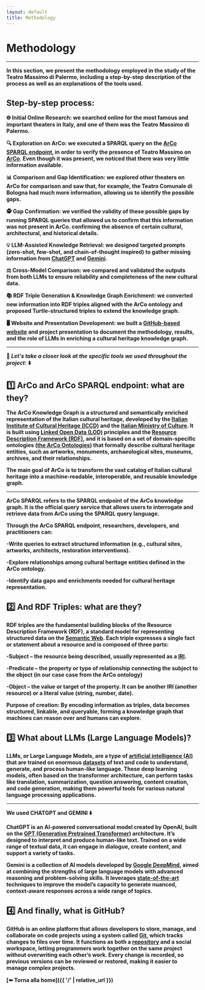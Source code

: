 ```yaml
---
layout: default
title: Methodology
---
```


# <strong>Methodology<strong>

---
In this section, we present the methodology employed in the study of the Teatro Massimo di Palermo, including a **step-by-step description of the process** as well as an **explanations of the tools used**.


## Step-by-step process: 
🌐 **Initial Online Research**: we searched online for the most famous and important theaters in Italy, and one of them was the Teatro Massimo di Palermo.

🔍 **Exploration on ArCo**: we executed a SPARQL query on the [ArCo SPARQL endpoint](https://dati.cultura.gov.it/sparql), in order to verify the presence of Teatro Massimo on <a href="https://dati.beniculturali.it/arco/index.php">ArCo</a>. Even though it was present, we noticed that there was very little information available.

📊 **Comparison and Gap Identification**: we explored other theaters on ArCo for comparison and saw that, for example, the Teatro Comunale di Bologna had much more information, allowing us to identify the possible gaps.

🕵️ **Gap Confirmation**: we verified the validity of these possible gaps by running SPARQL queries that allowed us to confirm that this information was not present in ArCo. confirming the absence of certain cultural, architectural, and historical details.

💡 **LLM-Assisted Knowledge Retrieval**: we designed targeted prompts (zero-shot, few-shot, and chain-of-thought inspired) to gather missing information from <a href="https://chatgpt.com/">ChatGPT</a> and <a href="https://gemini.google.com/app">Gemini</a>.

⚖️ **Cross-Model Comparison**: we compared and validated the outputs from both LLMs to ensure reliability and completeness of the new cultural data.

📚 **RDF Triple Generation & Knowledge Graph Enrichment**: we converted new information into RDF triples aligned with the ArCo ontology and proposed Turtle-structured triples to extend the knowledge graph.

🖥️ **Website and Presentation Development**: we built a [GitHub-based website](https://github.com/2025-ilaria/project-)
and project presentation to document the methodology, results, and the role of LLMs in enriching a cultural heritage knowledge graph.

---

📌  _Let's take a closer look at the specific tools we used throughout the project_: ⬇️


## 1️⃣ ArCo and ArCo SPARQL endpoint: what are they?

The **ArCo Knowledge Graph** is a structured and semantically enriched representation of the Italian cultural heritage, developed by the <a href="https://it.wikipedia.org/wiki/Istituto_centrale_per_il_catalogo_e_la_documentazione">Italian Institute of Cultural Heritage (ICCD)</a> and the <a href="https://en.wikipedia.org/wiki/Ministry_of_Culture_(Italy)">Italian Ministry of Culture</a>.
It is built using <a href="https://en.wikipedia.org/wiki/Linked_data">Linked Open Data (LOD)</a> principles and the <a href="https://en.wikipedia.org/wiki/Resource_Description_Framework">Resource Description Framework (RDF)</a>, and it is based on a set of domain-specific ontologies (<a href="http://wit.istc.cnr.it/arco/lode/extract?lang=en&url=https://raw.githubusercontent.com/ICCD-MiBACT/ArCo/master/ArCo-release/ontologie/arco/arco.owl">the ArCo Ontologies</a>) that formally describe cultural heritage entities, such as artworks, monuments, archaeological sites, museums, archives, and their relationships.

The main goal of ArCo is to transform the vast catalog of Italian cultural heritage into a machine-readable, interoperable, and reusable knowledge graph. 

---

**ArCo SPARQL** refers to the SPARQL endpoint of the ArCo knowledge graph. It is the official query service that allows users to interrogate and retrieve data from ArCo using the SPARQL query language.

Through the ArCo SPARQL endpoint, researchers, developers, and practitioners can:

-Write queries to extract structured information (e.g., cultural sites, artworks, architects, restoration interventions).

-Explore relationships among cultural heritage entities defined in the ArCo ontology.

-Identify data gaps and enrichments needed for cultural heritage representation.

## 2️⃣ And RDF Triples: what are they?

**RDF triples** are the fundamental building blocks of the Resource Description Framework (RDF), a standard model for representing structured data on the <a href= "https://en.wikipedia.org/wiki/Semantic_Web">Semantic Web</a>. Each triple expresses a single fact or statement about a resource and is composed of three parts:

-**Subject** – the resource being described, usually represented as a <a href="https://it.wikipedia.org/wiki/Internationalized_Resource_Identifier">IRI</a>.

-**Predicate** – the property or type of relationship connecting the subject to the object (in our case case from the ArCo ontology)

-**Object** – the value or target of the property. It can be another IRI (another resource) or a literal value (string, number, date).

Purpose of creation: By encoding information as triples, data becomes structured, linkable, and queryable, forming a knowledge graph that machines can reason over and humans can explore.


## 3️⃣ What about LLMs (Large Language Models)?

LLMs, or **Large Language Models**, are a type of <a href="https://en.wikipedia.org/wiki/Artificial_intelligence">artificial intelligence (AI)</a> that are trained on enormous <a href="https://en.wikipedia.org/wiki/Data_set">datasets</a> of text and code to understand, generate, and process human-like language. These deep learning models, often based on the transformer architecture, can perform tasks like translation, summarization, question answering, content creation, and code generation, making them powerful tools for various natural language processing applications. 

---

We used **CHATGPT** and **GEMINI** ⬇️

ChatGPT is an AI-powered conversational model created by OpenAI, built on the <a href="https://en.wikipedia.org/wiki/Generative_pre-trained_transformer">GPT (Generative Pretrained Transformer)</a> architecture. It’s designed to interpret and produce human-like text. Trained on a wide range of textual data, it can engage in dialogue, create content, and support a variety of tasks.

Gemini is a collection of AI models developed by <a href="https://en.wikipedia.org/wiki/Google_DeepMind">Google DeepMind</a>, aimed at combining the strengths of large language models with advanced reasoning and problem-solving skills. It leverages <a href="https://en.wikipedia.org/wiki/State_of_the_art">state-of-the-art</a> techniques to improve the model’s capacity to generate nuanced, context-aware responses across a wide range of topics.

## 4️⃣ And finally, what is GitHub?
**GitHub** is an online platform that allows developers to store, manage, and collaborate on code projects using a system called <a href="https://en.wikipedia.org/wiki/Git">Git</a>, which tracks changes to files over time. It functions as both a <a href="https://en.wikipedia.org/wiki/Repository">repository</a> and a social workspace, letting programmers work together on the same project without overwriting each other’s work. Every change is recorded, so previous versions can be reviewed or restored, making it easier to manage complex projects.





[⬅️ Torna alla home]({{ '/' | relative_url }})

